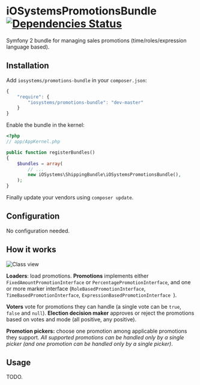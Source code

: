 # iOSystemsPromotionsBundle [![Dependencies Status](https://depending.in/iosystems/iOSystemsPromotionsBundle.png)](http://depending.in/iosystems/iOSystemsPromotionsBundle)
Symfony 2 bundle for managing sales promotions (time/roles/expression language based).

## Installation
Add `iosystems/promotions-bundle` in your `composer.json`:

```js
{
    "require": {
        "iosystems/promotions-bundle": "dev-master"
    }
}
```

Enable the bundle in the kernel:

```php
<?php
// app/AppKernel.php

public function registerBundles()
{
    $bundles = array(
        // ...
        new iOSystems\ShippingBundle\iOSystemsPromotionsBundle(),
    );
}
```

Finally update your vendors using `composer update`.

## Configuration
No configuration needed.

## How it works
![Class view](https://raw.githubusercontent.com/iosystems/iOSystemsPromotionsBundle/master/Resources/doc/diagram.png)

**Loaders**: load promotions. **Promotions** implements either `FixedAmountPromotionInterface` or `PercentagePromotionInterface`, and one or more marker interface (`RoleBasedPromotionInterface`, `TimeBasedPromotionInterface`,  `ExpressionBasedPromotionInterface `).

**Voters** vote for promotions they can handle (a single vote can be `true`, `false` and `null`). **Election decision maker** approves or reject the promotions based on votes and mode (all positive, any positive).

**Promotion pickers:** choose one promotion among applicable promotions they support. *All supported promotions can be handled only by a single picker (and one promotion can be handled only by a single picker)*.

## Usage
TODO.
